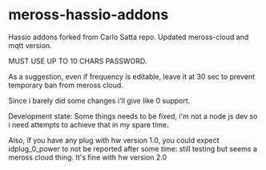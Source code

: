 # meross-hassio-addons
Hassio addons forked from Carlo Satta repo.
Updated meross-cloud and mqtt version.

MUST USE UP TO 10 CHARS PASSWORD.

As a suggestion, even if frequency is editable, leave it at 30 sec to prevent temporary ban from meross cloud.

Since i barely did some changes i'll give like 0 support.

Development state: Some things needs to be fixed, i'm not a node js dev so i need attempts to achieve that in my spare time.

Also, if you have any plug with hw version 1.0, you could expect idplug_0_power to not be reported after some time: still testing but seems a meross cloud thing.
It's fine with hw version 2.0
